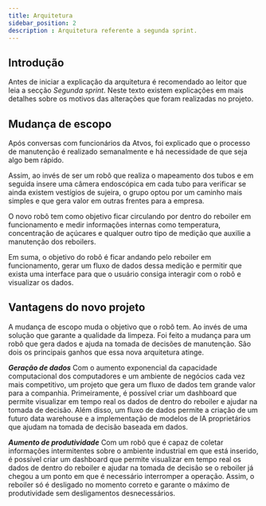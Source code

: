 ```yaml
---
title: Arquitetura
sidebar_position: 2
description : Arquitetura referente a segunda sprint.
---
```



## Introdução 

Antes de iniciar a explicação da arquitetura é recomendado ao leitor que leia a secção *Segunda sprint*. Neste texto existem explicações em mais detalhes sobre os motivos das alterações que foram realizadas no projeto. 

## Mudança de escopo 

Após conversas com funcionários da Atvos, foi explicado que o processo de manutenção é realizado semanalmente e há necessidade de que seja algo bem rápido. 

Assim, ao invés de ser um robô que realiza o mapeamento dos tubos e em seguida insere uma câmera endoscópica em cada tubo para verificar se ainda existem vestígios de sujeira, o grupo optou por um caminho mais simples e que gera valor em outras frentes para a empresa.

O novo robô tem como objetivo ficar circulando por dentro do reboiler em funcionamento e medir informações internas como temperatura, concentração de açúcares e qualquer outro tipo de medição que auxilie a manutenção dos reboilers.

Em suma, o objetivo do robô é ficar andando pelo reboiler em funcionamento, gerar um fluxo de dados dessa medição e permitir que exista uma interface para que o usuário consiga interagir com o robô e visualizar os dados.

## Vantagens do novo projeto 

A mudança de escopo muda o objetivo que o robô tem. Ao invés de uma solução que garante a qualidade da limpeza.  Foi feito a mudança para um robô que gera dados e ajuda na tomada de decisões de manutenção. São dois os principais ganhos que essa nova arquitetura atinge. 

***Geração de dados*** Com o aumento exponencial da capacidade computacional dos computadores e um ambiente de negócios cada vez mais competitivo, um projeto que gera um fluxo de dados tem grande valor para a companhia. Primeiramente, é possível criar um dashboard que permite visualizar em tempo real os dados de dentro do reboiler e ajudar na tomada de decisão. Além disso, um fluxo de dados permite a criação de um futuro data warehouse e a implementação de modelos de IA proprietários que ajudam na tomada de decisão baseada em dados. 

***Aumento de produtividade*** Com um robô que é capaz de coletar informações intermitentes sobre o ambiente industrial em que está inserido, é possível criar um dashboard que permite visualizar em tempo real os dados de dentro do reboiler e ajudar na tomada de decisão se o reboiler já chegou a um ponto em que é necessário interromper a operação. Assim, o reboiler só é desligado no momento correto e garante o máximo de produtividade sem desligamentos desnecessários.
